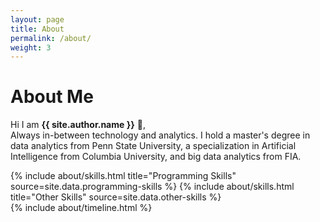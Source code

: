```yaml
---
layout: page
title: About
permalink: /about/
weight: 3
---
```


# **About Me**

Hi I am **{{ site.author.name }}** :wave:,<br>
Always in-between technology and analytics. I hold a master's degree in data analytics from Penn State University, a specialization in Artificial Intelligence from Columbia University, and big data analytics from FIA.

<div class="row">
{% include about/skills.html title="Programming Skills" source=site.data.programming-skills %}
{% include about/skills.html title="Other Skills" source=site.data.other-skills %}
</div>

<div class="row">
{% include about/timeline.html %}
</div>
